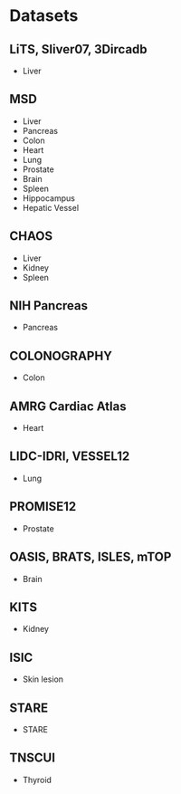 # Datasets

## LiTS, Sliver07, 3Dircadb
-	Liver

## MSD
-	Liver
-	Pancreas
-	Colon
-	Heart
-	Lung
-	Prostate
-	Brain
-	Spleen
-	Hippocampus
-	Hepatic Vessel

## CHAOS
-	Liver
-	Kidney
-	Spleen

## NIH Pancreas
-	Pancreas

## COLONOGRAPHY
-	Colon

## AMRG Cardiac Atlas
-	Heart

## LIDC-IDRI, VESSEL12
-	Lung

## PROMISE12
-	Prostate

## OASIS, BRATS, ISLES, mTOP
-	Brain

## KITS
-	Kidney

## ISIC
-	Skin lesion

## STARE
-	STARE

## TNSCUI
-	Thyroid

















